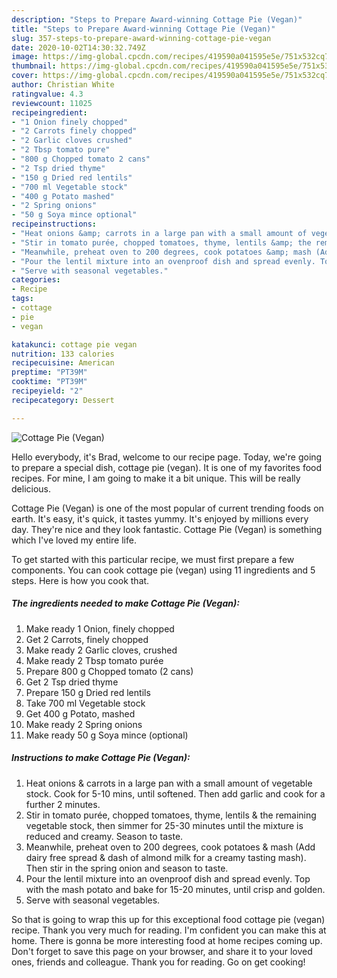 ```yaml
---
description: "Steps to Prepare Award-winning Cottage Pie (Vegan)"
title: "Steps to Prepare Award-winning Cottage Pie (Vegan)"
slug: 357-steps-to-prepare-award-winning-cottage-pie-vegan
date: 2020-10-02T14:30:32.749Z
image: https://img-global.cpcdn.com/recipes/419590a041595e5e/751x532cq70/cottage-pie-vegan-recipe-main-photo.jpg
thumbnail: https://img-global.cpcdn.com/recipes/419590a041595e5e/751x532cq70/cottage-pie-vegan-recipe-main-photo.jpg
cover: https://img-global.cpcdn.com/recipes/419590a041595e5e/751x532cq70/cottage-pie-vegan-recipe-main-photo.jpg
author: Christian White
ratingvalue: 4.3
reviewcount: 11025
recipeingredient:
- "1 Onion finely chopped"
- "2 Carrots finely chopped"
- "2 Garlic cloves crushed"
- "2 Tbsp tomato pure"
- "800 g Chopped tomato 2 cans"
- "2 Tsp dried thyme"
- "150 g Dried red lentils"
- "700 ml Vegetable stock"
- "400 g Potato mashed"
- "2 Spring onions"
- "50 g Soya mince optional"
recipeinstructions:
- "Heat onions &amp; carrots in a large pan with a small amount of vegetable stock. Cook for 5-10 mins, until softened. Then add garlic and cook for a further 2 minutes."
- "Stir in tomato purée, chopped tomatoes, thyme, lentils &amp; the remaining vegetable stock, then simmer for 25-30 minutes until the mixture is reduced and creamy. Season to taste."
- "Meanwhile, preheat oven to 200 degrees, cook potatoes &amp; mash (Add dairy free spread &amp; dash of almond milk for a creamy tasting mash). Then stir in the spring onion and season to taste."
- "Pour the lentil mixture into an ovenproof dish and spread evenly. Top with the mash potato and bake for 15-20 minutes, until crisp and golden."
- "Serve with seasonal vegetables."
categories:
- Recipe
tags:
- cottage
- pie
- vegan

katakunci: cottage pie vegan 
nutrition: 133 calories
recipecuisine: American
preptime: "PT39M"
cooktime: "PT39M"
recipeyield: "2"
recipecategory: Dessert

---
```



![Cottage Pie (Vegan)](https://img-global.cpcdn.com/recipes/419590a041595e5e/751x532cq70/cottage-pie-vegan-recipe-main-photo.jpg)

Hello everybody, it's Brad, welcome to our recipe page. Today, we're going to prepare a special dish, cottage pie (vegan). It is one of my favorites food recipes. For mine, I am going to make it a bit unique. This will be really delicious.

Cottage Pie (Vegan) is one of the most popular of current trending foods on earth. It's easy, it's quick, it tastes yummy. It's enjoyed by millions every day. They're nice and they look fantastic. Cottage Pie (Vegan) is something which I've loved my entire life.




To get started with this particular recipe, we must first prepare a few components. You can cook cottage pie (vegan) using 11 ingredients and 5 steps. Here is how you cook that.

<!--inarticleads1-->

##### The ingredients needed to make Cottage Pie (Vegan):

1. Make ready 1 Onion, finely chopped
1. Get 2 Carrots, finely chopped
1. Make ready 2 Garlic cloves, crushed
1. Make ready 2 Tbsp tomato purée
1. Prepare 800 g Chopped tomato (2 cans)
1. Get 2 Tsp dried thyme
1. Prepare 150 g Dried red lentils
1. Take 700 ml Vegetable stock
1. Get 400 g Potato, mashed
1. Make ready 2 Spring onions
1. Make ready 50 g Soya mince (optional)




<!--inarticleads2-->

##### Instructions to make Cottage Pie (Vegan):

1. Heat onions &amp; carrots in a large pan with a small amount of vegetable stock. Cook for 5-10 mins, until softened. Then add garlic and cook for a further 2 minutes.
1. Stir in tomato purée, chopped tomatoes, thyme, lentils &amp; the remaining vegetable stock, then simmer for 25-30 minutes until the mixture is reduced and creamy. Season to taste.
1. Meanwhile, preheat oven to 200 degrees, cook potatoes &amp; mash (Add dairy free spread &amp; dash of almond milk for a creamy tasting mash). Then stir in the spring onion and season to taste.
1. Pour the lentil mixture into an ovenproof dish and spread evenly. Top with the mash potato and bake for 15-20 minutes, until crisp and golden.
1. Serve with seasonal vegetables.




So that is going to wrap this up for this exceptional food cottage pie (vegan) recipe. Thank you very much for reading. I'm confident you can make this at home. There is gonna be more interesting food at home recipes coming up. Don't forget to save this page on your browser, and share it to your loved ones, friends and colleague. Thank you for reading. Go on get cooking!
